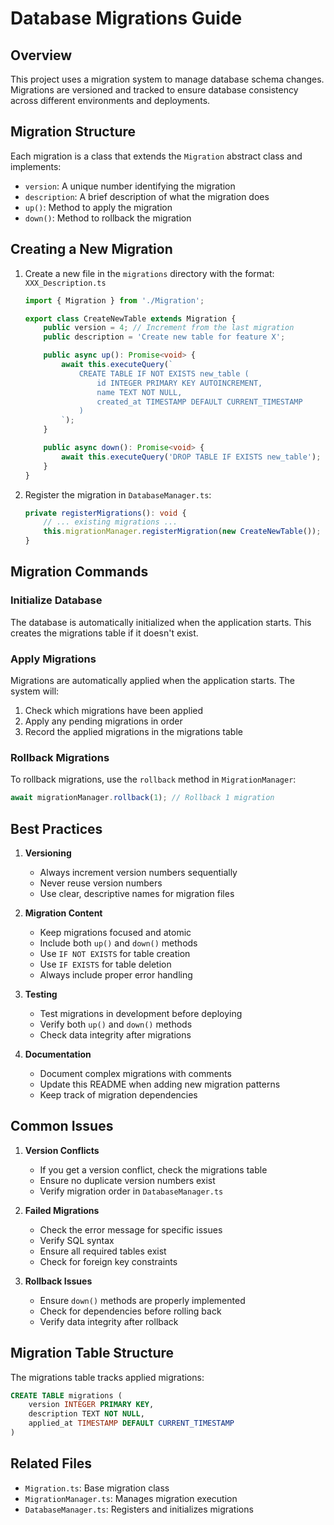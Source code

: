# Database Migrations Guide

## Overview
This project uses a migration system to manage database schema changes. Migrations are versioned and tracked to ensure database consistency across different environments and deployments.

## Migration Structure
Each migration is a class that extends the `Migration` abstract class and implements:
- `version`: A unique number identifying the migration
- `description`: A brief description of what the migration does
- `up()`: Method to apply the migration
- `down()`: Method to rollback the migration

## Creating a New Migration

1. Create a new file in the `migrations` directory with the format: `XXX_Description.ts`
   ```typescript
   import { Migration } from './Migration';

   export class CreateNewTable extends Migration {
       public version = 4; // Increment from the last migration
       public description = 'Create new table for feature X';

       public async up(): Promise<void> {
           await this.executeQuery(`
               CREATE TABLE IF NOT EXISTS new_table (
                   id INTEGER PRIMARY KEY AUTOINCREMENT,
                   name TEXT NOT NULL,
                   created_at TIMESTAMP DEFAULT CURRENT_TIMESTAMP
               )
           `);
       }

       public async down(): Promise<void> {
           await this.executeQuery('DROP TABLE IF EXISTS new_table');
       }
   }
   ```

2. Register the migration in `DatabaseManager.ts`:
   ```typescript
   private registerMigrations(): void {
       // ... existing migrations ...
       this.migrationManager.registerMigration(new CreateNewTable());
   }
   ```

## Migration Commands

### Initialize Database
The database is automatically initialized when the application starts. This creates the migrations table if it doesn't exist.

### Apply Migrations
Migrations are automatically applied when the application starts. The system will:
1. Check which migrations have been applied
2. Apply any pending migrations in order
3. Record the applied migrations in the migrations table

### Rollback Migrations
To rollback migrations, use the `rollback` method in `MigrationManager`:
```typescript
await migrationManager.rollback(1); // Rollback 1 migration
```

## Best Practices

1. **Versioning**
   - Always increment version numbers sequentially
   - Never reuse version numbers
   - Use clear, descriptive names for migration files

2. **Migration Content**
   - Keep migrations focused and atomic
   - Include both `up()` and `down()` methods
   - Use `IF NOT EXISTS` for table creation
   - Use `IF EXISTS` for table deletion
   - Always include proper error handling

3. **Testing**
   - Test migrations in development before deploying
   - Verify both `up()` and `down()` methods
   - Check data integrity after migrations

4. **Documentation**
   - Document complex migrations with comments
   - Update this README when adding new migration patterns
   - Keep track of migration dependencies

## Common Issues

1. **Version Conflicts**
   - If you get a version conflict, check the migrations table
   - Ensure no duplicate version numbers exist
   - Verify migration order in `DatabaseManager.ts`

2. **Failed Migrations**
   - Check the error message for specific issues
   - Verify SQL syntax
   - Ensure all required tables exist
   - Check for foreign key constraints

3. **Rollback Issues**
   - Ensure `down()` methods are properly implemented
   - Check for dependencies before rolling back
   - Verify data integrity after rollback

## Migration Table Structure

The migrations table tracks applied migrations:
```sql
CREATE TABLE migrations (
    version INTEGER PRIMARY KEY,
    description TEXT NOT NULL,
    applied_at TIMESTAMP DEFAULT CURRENT_TIMESTAMP
)
```

## Related Files
- `Migration.ts`: Base migration class
- `MigrationManager.ts`: Manages migration execution
- `DatabaseManager.ts`: Registers and initializes migrations 